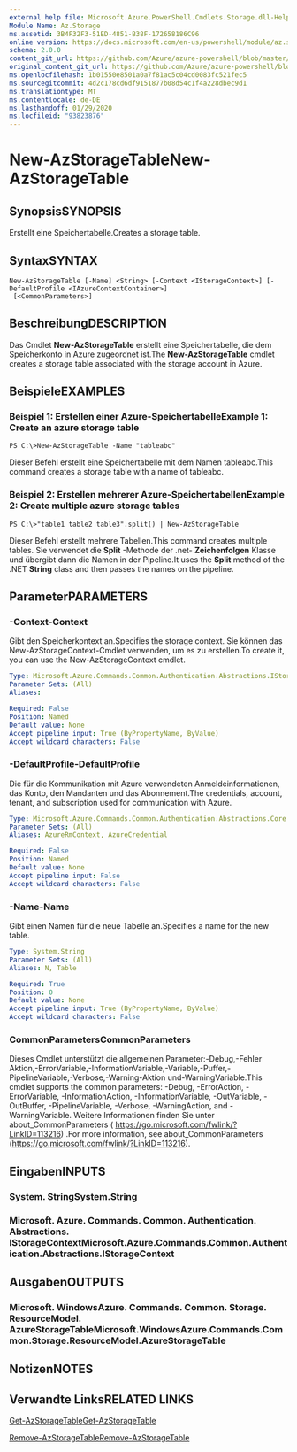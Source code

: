 ```yaml
---
external help file: Microsoft.Azure.PowerShell.Cmdlets.Storage.dll-Help.xml
Module Name: Az.Storage
ms.assetid: 3B4F32F3-51ED-4851-B38F-172658186C96
online version: https://docs.microsoft.com/en-us/powershell/module/az.storage/new-azstoragetable
schema: 2.0.0
content_git_url: https://github.com/Azure/azure-powershell/blob/master/src/Storage/Storage.Management/help/New-AzStorageTable.md
original_content_git_url: https://github.com/Azure/azure-powershell/blob/master/src/Storage/Storage.Management/help/New-AzStorageTable.md
ms.openlocfilehash: 1b01550e8501a0a7f81ac5c04cd0083fc521fec5
ms.sourcegitcommit: 4d2c178cd6df9151877b08d54c1f4a228dbec9d1
ms.translationtype: MT
ms.contentlocale: de-DE
ms.lasthandoff: 01/29/2020
ms.locfileid: "93823876"
---
```

# <span data-ttu-id="7acc9-101">New-AzStorageTable</span><span class="sxs-lookup"><span data-stu-id="7acc9-101">New-AzStorageTable</span></span>

## <span data-ttu-id="7acc9-102">Synopsis</span><span class="sxs-lookup"><span data-stu-id="7acc9-102">SYNOPSIS</span></span>
<span data-ttu-id="7acc9-103">Erstellt eine Speichertabelle.</span><span class="sxs-lookup"><span data-stu-id="7acc9-103">Creates a storage table.</span></span>

## <span data-ttu-id="7acc9-104">Syntax</span><span class="sxs-lookup"><span data-stu-id="7acc9-104">SYNTAX</span></span>

```
New-AzStorageTable [-Name] <String> [-Context <IStorageContext>] [-DefaultProfile <IAzureContextContainer>]
 [<CommonParameters>]
```

## <span data-ttu-id="7acc9-105">Beschreibung</span><span class="sxs-lookup"><span data-stu-id="7acc9-105">DESCRIPTION</span></span>
<span data-ttu-id="7acc9-106">Das Cmdlet **New-AzStorageTable** erstellt eine Speichertabelle, die dem Speicherkonto in Azure zugeordnet ist.</span><span class="sxs-lookup"><span data-stu-id="7acc9-106">The **New-AzStorageTable** cmdlet creates a storage table associated with the storage account in Azure.</span></span>

## <span data-ttu-id="7acc9-107">Beispiele</span><span class="sxs-lookup"><span data-stu-id="7acc9-107">EXAMPLES</span></span>

### <span data-ttu-id="7acc9-108">Beispiel 1: Erstellen einer Azure-Speichertabelle</span><span class="sxs-lookup"><span data-stu-id="7acc9-108">Example 1: Create an azure storage table</span></span>
```
PS C:\>New-AzStorageTable -Name "tableabc"
```

<span data-ttu-id="7acc9-109">Dieser Befehl erstellt eine Speichertabelle mit dem Namen tableabc.</span><span class="sxs-lookup"><span data-stu-id="7acc9-109">This command creates a storage table with a name of tableabc.</span></span>

### <span data-ttu-id="7acc9-110">Beispiel 2: Erstellen mehrerer Azure-Speichertabellen</span><span class="sxs-lookup"><span data-stu-id="7acc9-110">Example 2: Create multiple azure storage tables</span></span>
```
PS C:\>"table1 table2 table3".split() | New-AzStorageTable
```

<span data-ttu-id="7acc9-111">Dieser Befehl erstellt mehrere Tabellen.</span><span class="sxs-lookup"><span data-stu-id="7acc9-111">This command creates multiple tables.</span></span>
<span data-ttu-id="7acc9-112">Sie verwendet die **Split** -Methode der .net- **Zeichenfolgen** Klasse und übergibt dann die Namen in der Pipeline.</span><span class="sxs-lookup"><span data-stu-id="7acc9-112">It uses the **Split** method of the .NET **String** class and then passes the names on the pipeline.</span></span>

## <span data-ttu-id="7acc9-113">Parameter</span><span class="sxs-lookup"><span data-stu-id="7acc9-113">PARAMETERS</span></span>

### <span data-ttu-id="7acc9-114">-Context</span><span class="sxs-lookup"><span data-stu-id="7acc9-114">-Context</span></span>
<span data-ttu-id="7acc9-115">Gibt den Speicherkontext an.</span><span class="sxs-lookup"><span data-stu-id="7acc9-115">Specifies the storage context.</span></span>
<span data-ttu-id="7acc9-116">Sie können das New-AzStorageContext-Cmdlet verwenden, um es zu erstellen.</span><span class="sxs-lookup"><span data-stu-id="7acc9-116">To create it, you can use the New-AzStorageContext cmdlet.</span></span>

```yaml
Type: Microsoft.Azure.Commands.Common.Authentication.Abstractions.IStorageContext
Parameter Sets: (All)
Aliases:

Required: False
Position: Named
Default value: None
Accept pipeline input: True (ByPropertyName, ByValue)
Accept wildcard characters: False
```

### <span data-ttu-id="7acc9-117">-DefaultProfile</span><span class="sxs-lookup"><span data-stu-id="7acc9-117">-DefaultProfile</span></span>
<span data-ttu-id="7acc9-118">Die für die Kommunikation mit Azure verwendeten Anmeldeinformationen, das Konto, den Mandanten und das Abonnement.</span><span class="sxs-lookup"><span data-stu-id="7acc9-118">The credentials, account, tenant, and subscription used for communication with Azure.</span></span>

```yaml
Type: Microsoft.Azure.Commands.Common.Authentication.Abstractions.Core.IAzureContextContainer
Parameter Sets: (All)
Aliases: AzureRmContext, AzureCredential

Required: False
Position: Named
Default value: None
Accept pipeline input: False
Accept wildcard characters: False
```

### <span data-ttu-id="7acc9-119">-Name</span><span class="sxs-lookup"><span data-stu-id="7acc9-119">-Name</span></span>
<span data-ttu-id="7acc9-120">Gibt einen Namen für die neue Tabelle an.</span><span class="sxs-lookup"><span data-stu-id="7acc9-120">Specifies a name for the new table.</span></span>

```yaml
Type: System.String
Parameter Sets: (All)
Aliases: N, Table

Required: True
Position: 0
Default value: None
Accept pipeline input: True (ByPropertyName, ByValue)
Accept wildcard characters: False
```

### <span data-ttu-id="7acc9-121">CommonParameters</span><span class="sxs-lookup"><span data-stu-id="7acc9-121">CommonParameters</span></span>
<span data-ttu-id="7acc9-122">Dieses Cmdlet unterstützt die allgemeinen Parameter:-Debug,-Fehler Aktion,-ErrorVariable,-InformationVariable,-Variable,-Puffer,-PipelineVariable,-Verbose,-Warning-Aktion und-WarningVariable.</span><span class="sxs-lookup"><span data-stu-id="7acc9-122">This cmdlet supports the common parameters: -Debug, -ErrorAction, -ErrorVariable, -InformationAction, -InformationVariable, -OutVariable, -OutBuffer, -PipelineVariable, -Verbose, -WarningAction, and -WarningVariable.</span></span> <span data-ttu-id="7acc9-123">Weitere Informationen finden Sie unter about_CommonParameters ( https://go.microsoft.com/fwlink/?LinkID=113216) .</span><span class="sxs-lookup"><span data-stu-id="7acc9-123">For more information, see about_CommonParameters (https://go.microsoft.com/fwlink/?LinkID=113216).</span></span>

## <span data-ttu-id="7acc9-124">Eingaben</span><span class="sxs-lookup"><span data-stu-id="7acc9-124">INPUTS</span></span>

### <span data-ttu-id="7acc9-125">System. String</span><span class="sxs-lookup"><span data-stu-id="7acc9-125">System.String</span></span>

### <span data-ttu-id="7acc9-126">Microsoft. Azure. Commands. Common. Authentication. Abstractions. IStorageContext</span><span class="sxs-lookup"><span data-stu-id="7acc9-126">Microsoft.Azure.Commands.Common.Authentication.Abstractions.IStorageContext</span></span>

## <span data-ttu-id="7acc9-127">Ausgaben</span><span class="sxs-lookup"><span data-stu-id="7acc9-127">OUTPUTS</span></span>

### <span data-ttu-id="7acc9-128">Microsoft. WindowsAzure. Commands. Common. Storage. ResourceModel. AzureStorageTable</span><span class="sxs-lookup"><span data-stu-id="7acc9-128">Microsoft.WindowsAzure.Commands.Common.Storage.ResourceModel.AzureStorageTable</span></span>

## <span data-ttu-id="7acc9-129">Notizen</span><span class="sxs-lookup"><span data-stu-id="7acc9-129">NOTES</span></span>

## <span data-ttu-id="7acc9-130">Verwandte Links</span><span class="sxs-lookup"><span data-stu-id="7acc9-130">RELATED LINKS</span></span>

[<span data-ttu-id="7acc9-131">Get-AzStorageTable</span><span class="sxs-lookup"><span data-stu-id="7acc9-131">Get-AzStorageTable</span></span>](./Get-AzStorageTable.md)

[<span data-ttu-id="7acc9-132">Remove-AzStorageTable</span><span class="sxs-lookup"><span data-stu-id="7acc9-132">Remove-AzStorageTable</span></span>](./Remove-AzStorageTable.md)



